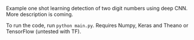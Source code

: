 Example one shot learning detection of two digit numbers using deep CNN. More description is coming. 

To run the code, run `python main.py`. Requires Numpy, Keras and Theano or TensorFlow (untested with TF).
